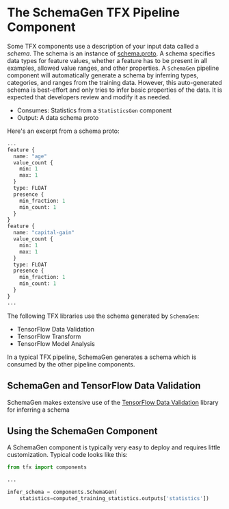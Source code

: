 # The SchemaGen TFX Pipeline Component

Some TFX components use a description of your input data called a *schema*. The
schema is an instance of
[schema.proto](
https://github.com/tensorflow/metadata/blob/master/tensorflow_metadata/proto/v0/schema.proto).
A schema specifies data types for feature values,
whether a feature has to be present in all examples, allowed value ranges, and
other properties. A `SchemaGen` pipeline component will automatically generate a
schema by inferring types, categories, and ranges from the training data. However, this auto-generated
schema is best-effort and only tries to infer basic properties of the data. It is expected that developers 
review and modify it as needed.

* Consumes: Statistics from a `StatisticsGen` component
* Output: A data schema proto

Here's an excerpt from a schema proto:

```proto
...
feature {
  name: "age"
  value_count {
    min: 1
    max: 1
  }
  type: FLOAT
  presence {
    min_fraction: 1
    min_count: 1
  }
}
feature {
  name: "capital-gain"
  value_count {
    min: 1
    max: 1
  }
  type: FLOAT
  presence {
    min_fraction: 1
    min_count: 1
  }
}
...
```

The following TFX libraries use the schema generated by `SchemaGen`:

*   TensorFlow Data Validation
*   TensorFlow Transform
*   TensorFlow Model Analysis

In a typical TFX pipeline, SchemaGen generates a schema which is consumed by the
other pipeline components.


## SchemaGen and TensorFlow Data Validation

SchemaGen makes extensive use of the [TensorFlow Data Validation](tfdv.md) library for inferring a schema

## Using the SchemaGen Component

A SchemaGen component is typically very easy to deploy and requires little
customization. Typical code looks like this:

```python
from tfx import components

...

infer_schema = components.SchemaGen(
    statistics=computed_training_statistics.outputs['statistics'])
```

